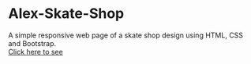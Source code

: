 # Alex-Skate-Shop
A simple responsive web page of a skate shop design using HTML, CSS and Bootstrap. <br>
<a href="https://banhawchun.github.io/Alex-Skate-Shop/" target="_blank">Click here to see</a>
